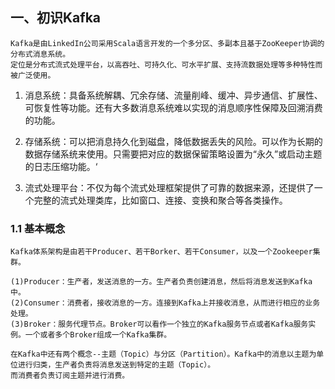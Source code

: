 ## 一、初识Kafka

    Kafka是由LinkedIn公司采用Scala语言开发的一个多分区、多副本且基于ZooKeeper协调的分布式消息系统。
    定位是分布式流式处理平台，以高吞吐、可持久化、可水平扩展、支持流数据处理等多种特性而被广泛使用。

1. 消息系统：具备系统解耦、冗余存储、流量削峰、缓冲、异步通信、扩展性、可恢复性等功能。还有大多数消息系统难以实现的消息顺序性保障及回溯消费的功能。

2. 存储系统：可以把消息持久化到磁盘，降低数据丢失的风险。可以作为长期的数据存储系统来使用。只需要把对应的数据保留策略设置为“永久”或启动主题的日志压缩功能。‘

3. 流式处理平台：不仅为每个流式处理框架提供了可靠的数据来源，还提供了一个完整的流式处理类库，比如窗口、连接、变换和聚合等各类操作。

### 1.1 基本概念

    Kafka体系架构是由若干Producer、若干Borker、若干Consumer，以及一个Zookeeper集群。

    (1)Producer：生产者，发送消息的一方。生产者负责创建消息，然后将消息发送到Kafka中。
    (2)Consumer：消费者，接收消息的一方。连接到Kafka上并接收消息，从而进行相应的业务处理。
    (3)Broker：服务代理节点。Broker可以看作一个独立的Kafka服务节点或者Kafka服务实例。一个或者多个Broker组成一个Kafka集群。
    
    在Kafka中还有两个概念--主题（Topic）与分区（Partition）。Kafka中的消息以主题为单位进行归类，生产者负责将消息发送到特定的主题（Topic）。
    而消费者负责订阅主题并进行消费。
    







